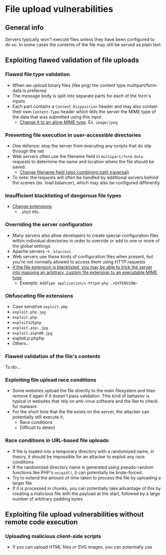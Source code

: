 # File upload vulnerabilities

## General info
Servers typically won't execute files unless they have been configured to do so. In some cases the contents of the file may still be served as plain text

## Exploiting flawed validation of file uploads

### Flawed file type validation
- When we upload binary files (like png) the content type multipart/form-data is preferred
- The message body is split into separate parts for each of the form's inputs
- Each part contains a `Content-Disposition` header and may also contain their own `Content-Type` header which tells the server the MIME type of the data that was submitted using this input
  - <ins>Change it to an allow MIME type</ins>. Ex. `image/jpeg`

### Preventing file execution in user-accessible directories
- One defence: stop the server from executing any scripts that do slip through the net
- Web servers often use the filename field in `multipart/form-data` requests to determine the name and location where the file should be saved.
  - <ins>Change filename field (also combining path traversal)</ins>
- To note: the requests will often be handled by additional servers behind the scenes (ex. load balancer), which may also be configured differently

### Insufficient blacklisting of dangerous file types
- <ins>Change extensions</ins>
  - `.php5` etc.
 
### Overriding the server configuration
- Many servers also allow developers to create special configuration files within individual directories in order to override or add to one or more of the global settings.
- Apache servers -> `.htaccess`
- Web servers use these kinds of configuration files when present, but you're not normally allowed to access them using HTTP requests
- <ins>if the file extension is blacklisted, you may be able to trick the server into mapping an arbitrary, custom file extension to an executable MIME type</ins>
  - Example: ` AddType application/x-httpd-php .<EXTENSION> `

### Obfuscating file extensions
- Case sensitive `exploit.pHp`
- `exploit.php.jpg`
- `exploit.php.`
- `exploit%2Ephp`
- `exploit.asp;.jpg`
- `exploit.asp%00.jpg`
- exploit.p.phphp
- Others..

### Flawed validation of the file's contents
To do...

### Exploiting file upload race conditions
- Some websites upload the file directly to the main filesystem and then remove it again if it doesn't pass validation. This kind of behavior is typical in websites that rely on anti-virus software and the like to check for malware.
- For the short time that the file exists on the server, the attacker can potentially still execute it.
  - Race conditions
  - Difficult to detect

### Race conditions in URL-based file uploads
- If file is loaded into a temporary directory with a randomized name, in theory, it should be impossible for an attacker to exploit any race conditions
- If the randomized directory name is generated using pseudo-random functions like PHP's `uniqid()`, it can potentially be brute-forced.
- Try to extend the amount of time taken to process the file by uploading a larger file
- If it is processed in chunks, you can potentially take advantage of this by creating a malicious file with the payload at the start, followed by a large number of arbitrary padding bytes

## Exploiting file upload vulnerabilities without remote code execution

### Uploading malicious client-side scripts
- If you can upload HTML files or SVG images, you can potentially use <script> tags to create stored XSS payloads
- Note that due to SOP restrictions, these will only work if the uploaded file is served from the same origin to which you upload it.

### Exploiting vulnerabilities in the parsing of uploaded files
- For example, you know that the server parses XML-based files, such as Microsoft Office .doc or .xls files, this may be a potential vector for XXE injection attacks.

## Uploading files using PUT
- If appropriate defenses aren't in place, this can provide an alternative means of uploading malicious files, even when an upload function isn't available via the web interface.
```
PUT /images/exploit.php HTTP/1.1
Host: vulnerable-website.com
Content-Type: application/x-httpd-php
Content-Length: 49

<?php echo file_get_contents('/path/to/file'); ?>
```

## Prevent file upload vulnerabilities
- Check the file extension against a whitelist of permitted extensions
- Make sure the filename doesn't contain any substrings that may be interpreted as a directory or a traversal sequence `(../)`
- Rename uploaded files to avoid collisions that may cause existing files to be overwritten
- Do not upload files to the server's permanent filesystem until they have been fully validated
- As much as possible, use an established framework for preprocessing file uploads
